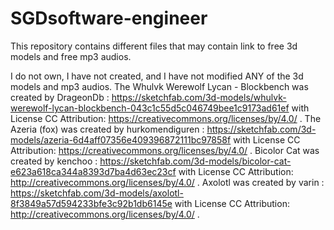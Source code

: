 # SGDsoftware-engineer
This repository contains different files that may contain link to free 3d models and free mp3 audios.

I do not own, I have not created, and I have not modified ANY of the 3d models and mp3 audios.
The Whulvk Werewolf Lycan - Blockbench was created by DrageonDb : https://sketchfab.com/3d-models/whulvk-werewolf-lycan-blockbench-043c1c55d5c046749bee1c9173ad61ef with License CC Attribution: https://creativecommons.org/licenses/by/4.0/ .
The Azeria (fox) was created by hurkomendiguren : https://sketchfab.com/3d-models/azeria-6d4aff07356e409396872111bc97858f with License CC Attribution: https://creativecommons.org/licenses/by/4.0/ .
Bicolor Cat was created by kenchoo : https://sketchfab.com/3d-models/bicolor-cat-e623a618ca344a8393d7ba4d63ec23cf with License CC Attribution: http://creativecommons.org/licenses/by/4.0/ .
Axolotl was created by varin : https://sketchfab.com/3d-models/axolotl-8f3849a57d594233bfe3c92b1db6145e with License CC Attribution: http://creativecommons.org/licenses/by/4.0/ .
